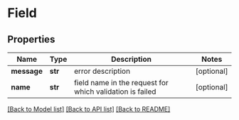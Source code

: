 # Field

## Properties
Name | Type | Description | Notes
------------ | ------------- | ------------- | -------------
**message** | **str** | error description | [optional] 
**name** | **str** | field name in the request for which validation is failed | [optional] 

[[Back to Model list]](../README.md#documentation-for-models) [[Back to API list]](../README.md#documentation-for-api-endpoints) [[Back to README]](../README.md)


